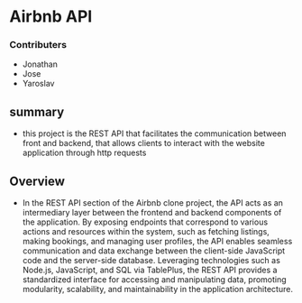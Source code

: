 # Airbnb API

### Contributers

- Jonathan
- Jose
- Yaroslav

## summary

- this project is the REST API that facilitates the communication between front and backend, that allows clients to interact with the website application through http requests

## Overview

- In the REST API section of the Airbnb clone project, the API acts as an intermediary layer between the frontend and backend components of the application. By exposing endpoints that correspond to various actions and resources within the system, such as fetching listings, making bookings, and managing user profiles, the API enables seamless communication and data exchange between the client-side JavaScript code and the server-side database. Leveraging technologies such as Node.js, JavaScript, and SQL via TablePlus, the REST API provides a standardized interface for accessing and manipulating data, promoting modularity, scalability, and maintainability in the application architecture.
